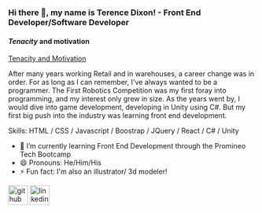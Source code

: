 ### Hi there 👋, my name is Terence Dixon! - Front End Developer/Software Developer
#### *Tenacity* and **motivation**
[Tenacity and Motivation](https://github.com/ObsidianAsphodel/ObsidianAsphodel/blob/main/FishOfSloth2.png)

After many years working Retail and in warehouses, a career change was in order. For as long as I can remember, I've always wanted to be a programmer. The First Robotics Competition was my first foray into programming, and my interest only grew in size. As the years went by, I would dive into game development, developing in Unity using C#. But my first big push into the industry was learning front end development. 

Skills: HTML / CSS / Javascript / Boostrap / JQuery / React / C# / Unity

- 🌱 I’m currently learning Front End Development through the Promineo Tech Bootcamp 
- 😄 Pronouns: He/Him/His 
- ⚡ Fun fact: I'm also an illustrator/ 3d modeler! 


[<img src='https://cdn.jsdelivr.net/npm/simple-icons@3.0.1/icons/github.svg' alt='github' height='40'>](https://github.com/ObsidianAsphodel)  [<img src='https://cdn.jsdelivr.net/npm/simple-icons@3.0.1/icons/linkedin.svg' alt='linkedin' height='40'>](https://www.linkedin.com/in/https://www.linkedin.com/in/terencedixon//)  

